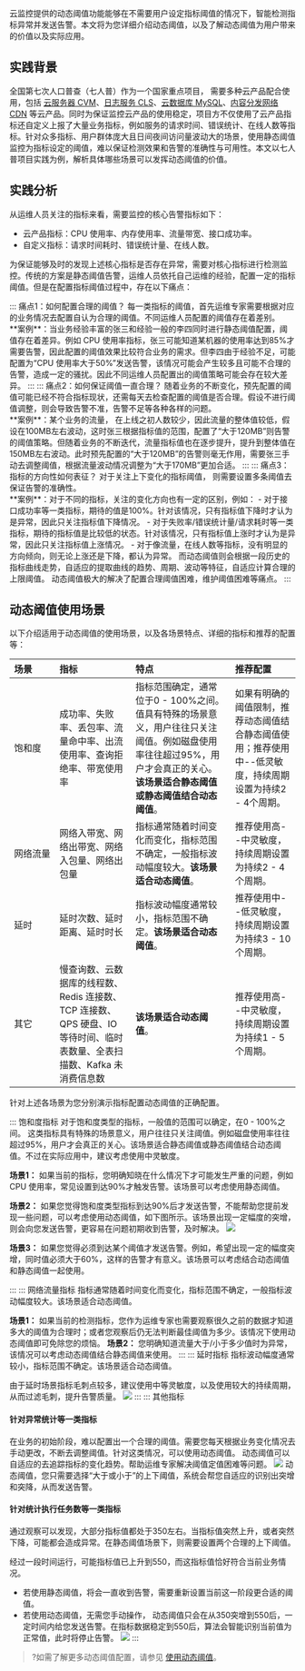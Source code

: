 云监控提供的动态阈值功能能够在不需要用户设定指标阈值的情况下，智能检测指标异常并发送告警。本文将为您详细介绍动态阈值，以及了解动态阈值为用户带来的价值以及实际应用。

## 实践背景

全国第七次人口普查（七人普）作为一个国家重点项目， 需要多种云产品配合使用，包括 [云服务器 CVM](https://cloud.tencent.com/document/product/213)、[日志服务 CLS](https://cloud.tencent.com/document/product/614)、[云数据库 MySQL](https://cloud.tencent.com/document/product/236)、[内容分发网络 CDN](https://cloud.tencent.com/document/product/228) 等云产品。同时为保证监控云产品的使用稳定，项目方不仅使用了云产品指标还自定义上报了大量业务指标，例如服务的请求时间、错误统计、在线人数等指标。针对众多指标、用户群体庞大且日间夜间访问量波动大的场景，使用静态阈值监控为指标设定的阈值，难以保证检测效果和告警的准确性与可用性。本文以七人普项目实践为例，解析具体哪些场景可以发挥动态阈值的价值。 


## 实践分析

从运维人员关注的指标来看，需要监控的核心告警指标如下：

- 云产品指标：CPU 使用率、内存使用率、流量带宽、接口成功率。
- 自定义指标：请求时间耗时、错误统计量、在线人数。

为保证能够及时的发现上述核心指标是否存在异常，需要对核心指标进行检测监控。传统的方案是静态阈值告警，运维人员依托自己运维的经验，配置一定的指标阈值。但是在配置指标阈值过程中，存在以下痛点：

<dx-accordion>
::: 痛点1：如何配置合理的阈值？
每一类指标的阈值，首先运维专家需要根据对应的业务情况去配置自认为合理的阈值。不同运维人员配置的阈值存在着差别。<br>
**案例**：当业务经验丰富的张三和经验一般的李四同时进行静态阈值配置，阈值存在着差异。例如 CPU 使用率指标，张三可能知道某机器的使用率达到85%才需要告警，因此配置的阈值效果比较符合业务的需求。但李四由于经验不足，可能配置为“CPU 使用率大于50%”发送告警，该情况可能会产生较多且可能不合理的告警，造成一定的骚扰。因此不同运维人员配置出的阈值策略可能会存在较大差异。
:::
::: 痛点2：如何保证阈值一直合理？
随着业务的不断变化，预先配置的阈值可能已经不符合指标现状，还需每天去检查配置的阈值是否合理。假设不进行阈值调整，则会导致告警不准，告警不足等各种各样的问题。<br>
**案例**：某个业务的流量， 在上线之初人数较少，因此流量的整体值较低，假设在100MB左右波动，这时张三根据指标值的范围，配置了“大于120MB”则告警的阈值策略。但随着业务的不断迭代，流量指标值也在逐步提升，提升到整体值在150MB左右波动。此时预先配置的“大于120MB”的告警则毫无作用，需要张三手动去调整阈值，根据流量波动情况调整为“大于170MB”更加合适。 
:::
::: 痛点3：指标的方向性如何表征？
对于关注上下变化的指标阈值， 则需要设置多条阈值去保证告警的准确性。<br> 
**案例**：对于不同的指标，关注的变化方向也有一定的区别，例如：
- 对于接口成功率等一类指标，期待的值是100%。针对该情况，只有指标值下降时才认为是异常，因此只关注指标值下降情况。
- 对于失败率/错误统计量/请求耗时等一类指标，期待的指标值是比较低的状态。针对该情况，只有指标值上涨时才认为是异常，因此只关注指标值上涨情况。
- 对于像流量，在线人数等指标，没有明显的方向倾向，则无论上涨还是下降，都认为异常。 
  而动态阈值则会根据一段历史的指标曲线走势，自适应的提取曲线的趋势、周期、波动等特征，自适应计算合理的上限阈值。 动态阈值极大的解决了配置合理阈值困难，维护阈值困难等痛点。
  :::
  </dx-accordion>



## 动态阈值使用场景

以下介绍适用于动态阈值的使用场景，以及各场景特点、详细的指标和推荐的配置等：



| 场景                  | 指标                                                         | 特点                                                         | 推荐配置                                                     |
| :-------------------- | :----------------------------------------------------------- | :----------------------------------------------------------- | :----------------------------------------------------------- |
| <nobr>饱和度</nobr>   | 成功率、失败率、丢包率、流量命中率、出流使用率、查询拒绝率、带宽使用率 | 指标范围确定，通常位于0 - 100%之间。值具有特殊的场景意义，用户往往只关注阈值。例如磁盘使用率往往超过95%，用户才会真正的关心。**该场景适合静态阈值或静态阈值结合动态阈值**。 | 如果有明确的阈值限制，推荐动态阈值结合静态阈值使用；推荐使用中--低灵敏度，持续周期设置为持续2 - 4个周期。 |
| <nobr>网络流量</nobr> | 网络入带宽、网络出带宽、网络入包量、网络出包量               | 指标通常随着时间变化而变化，指标范围不确定，一般指标波动幅度较大。**该场景适合动态阈值**。 | 推荐使用高--中灵敏度，持续周期设置为持续2 - 4个周期。        |
| 延时                  | 延时次数、延时距离、延时时长                                 | 指标波动幅度通常较小，指标范围不确定。**该场景适合动态阈值**。 | 推荐使用中--低灵敏度，持续周期设置为持续3 - 10个周期。       |
| 其它                  | 慢查询数、云数据库的线程数、Redis 连接数、TCP 连接数、QPS 硬盘、IO 等待时间、临时表数量、全表扫描数、Kafka 未消费信息数 | **该场景适合动态阈值**。                                     | 推荐使用高--中灵敏度，持续周期设置为持续1 - 5个周期。        |


针对上述各场景为您分别演示指标配置动态阈值的正确配置。 

<dx-tabs>
::: 饱和度指标
对于饱和度类型的指标，一般值的范围可以确定，在0 - 100%之间。 这类指标具有特殊的场景意义，用户往往只关注阈值。例如磁盘使用率往往超过95%，用户才会真正的关心。该场景适合静态阈值或静态阈值结合动态阈值。不过在实际应用中，建议考虑使用中灵敏度。

**场景1：** 如果当前的指标，您明确知晓在什么情况下才可能发生严重的问题，例如 CPU 使用率，常见设置到达90%才触发告警。该场景可以考虑使用静态阈值。

**场景2：** 如果您觉得饱和度类型指标到达90%后才发送告警，不能帮助您提前发现一些问题，可以考虑使用动态阈值，如下图所示。该场景出现一定幅度的突增，则会向您发送告警，更容易在问题初期收到告警，及时解决。
![](https://main.qcloudimg.com/raw/7c6d6f10a89081d34f11e43daae61b5c.jpg)

**场景3：** 如果您觉得必须到达某个阈值才发送告警。例如，希望出现一定的幅度突增，同时值必须大于60%，这样的告警才有意义。该场景可以考虑结合动态阈值和静态阈值一起使用。 

:::
::: 网络流量指标
指标通常随着时间变化而变化，指标范围不确定，一般指标波动幅度较大。该场景适合动态阈值。

**场景1：** 如果当前的检测指标，您作为运维专家也需要观察很久之前的数据才知道多大的阈值为合理时；或者您观察后仍无法判断最佳阈值为多少。该情况下使用动态阈值即可免除您的烦恼。 
**场景2：** 您明确知道流量大于/小于多少值时为异常，该情况可以考虑动态阈值结合静态阈值来使用。
:::
::: 延时指标
指标波动幅度通常较小，指标范围不确定。该场景适合动态阈值。

由于延时场景指标毛刺点较多，建议使用中等灵敏度，以及使用较大的持续周期，从而过滤毛刺，提升告警质量。
![](https://main.qcloudimg.com/raw/acd6208a0d56304d3cec1956d01ddb33.jpg)
:::
::: 其他指标
#### 针对异常统计等一类指标
在业务的初始阶段，难以配置出一个合理的阈值。需要您每天根据业务变化情况去手动更改，不断去调整阈值。针对这类情况，可以使用动态阈值。
动态阈值可以自适应的去追踪指标的变化趋势。帮助运维专家解决阈值定值困难等问题。
![](https://main.qcloudimg.com/raw/b6fcd79524f6c1d01fab5d511449570b.png)
动态阈值，您只需要选择“大于或小于”的上下阈值，系统会帮您自适应的识别出突增和突降，从而发送告警。

#### 针对统计执行任务数等一类指标
通过观察可以发现，大部分指标值都处于350左右。当指标值突然上升，或者突然下降，可能都会造成异常。在静态阈值场景下，则需要设置两个合理的上下阈值。

 经过一段时间运行，可能指标值已上升到550，而这指标值恰好符合当前业务情况。
 - 若使用静态阈值，将会一直收到告警，需要重新设置当前这一阶段更合适的阈值。
 - 若使用动态阈值，无需您手动操作， 动态阈值只会在从350突增到550后，一定时间内给您发送告警。在指标数据稳定到550后，算法会智能识别当前值为正常值，此时将停止告警。 
![](https://main.qcloudimg.com/raw/c8bddfb61dfc1d23207f425f7cfc604d.png)
 :::
> </dx-tabs>

>?如需了解更多动态阈值配置，请参见 [使用动态阈值](https://cloud.tencent.com/document/product/248/50694)。
